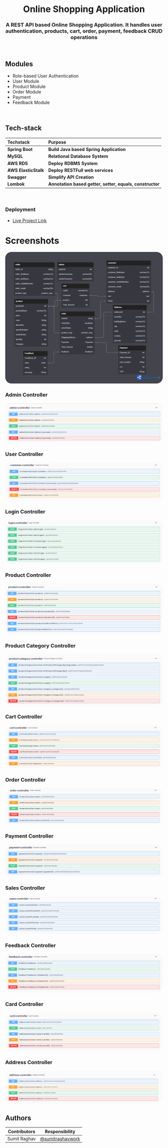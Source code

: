 <h1 align="center">Online Shopping Application</h1>
<h3 align="center">A REST API based Online Shopping Application. It handles user authentication, products, cart, order, payment, feedback CRUD operations</h3>
<br>

## Modules
- Role-based User Authentication
- User Module
- Product Module
- Order Module
- Payment
- Feedback Module

<br>

<h2 align="left">Tech-stack</h2>
<h4 align="left">

| Techstack|Purpose |
| ------|------ |
| Spring Boot | Build Java based Spring Application |
| MySQL |Relational Database System |
| AWS RDS |Deploy RDBMS System |
| AWS ElasticStalk| Deploy RESTFull web services |
| Swagger|Simplify API Creation |
| Lombok|Annotation based getter, setter, equals, constructor |

</h4>
<br>

### Deployment

- [Live Project Link](/)

<h1 align="left">Screenshots</h1>

<p align="center"> <img src="./web_content/db_diagram.png" alt="Class Diagram" style="border-radius:20px"/> </p>

### Admin Controller

<p align="center"> <img src="./web_content/controllers/admin_controller.png" alt="Admin Controller" style="border-radius:20px"/> </p>

### User Controller

<p align="center"> <img src="./web_content/controllers/customer_controller.png" alt="User Controller" style="border-radius:20px"/> </p>

### Login Controller

<p align="center"> <img src="./web_content/controllers/login_controller.png" alt="Login Controller" style="border-radius:20px"/> </p>

### Product Controller

<p align="center"> <img src="./web_content/controllers/product_controller.png" alt="Bus Controller" style="border-radius:20px"/> </p>

### Product Category Controller

<p align="center"> <img src="./web_content/controllers/category_controller.png" alt="Route Controller" style="border-radius:20px"/> </p>

### Cart Controller

<p align="center"> <img src="./web_content/controllers/cart_controller.png" alt="Reservation Controller" style="border-radius:20px"/> </p>

### Order Controller

<p align="center"> <img src="./web_content/controllers/order_controller.png" alt="Reservation Controller" style="border-radius:20px"/> </p>

### Payment Controller

<p align="center"> <img src="./web_content/controllers/payment_controller.png" alt="Reservation Controller" style="border-radius:20px"/> </p>

### Sales Controller

<p align="center"> <img src="./web_content/controllers/sales_controller.png" alt="Reservation Controller" style="border-radius:20px"/> </p>

### Feedback Controller

<p align="center"> <img src="./web_content/controllers/feedback_controller.png" alt="Feedback Controller" style="border-radius:20px"/> </p>

### Card Controller

<p align="center"> <img src="./web_content/controllers/card_controller.png" alt="Reservation Controller" style="border-radius:20px"/> </p>

### Address Controller

<p align="center"> <img src="./web_content/controllers/address_controller.png" alt="Reservation Controller" style="border-radius:20px"/> </p>


## Authors

| Contributors|Responsibility |
| ------|------ |
| Sumit Raghav | [@sumitraghavwork](https://github.com/sumitraghavwork) |

